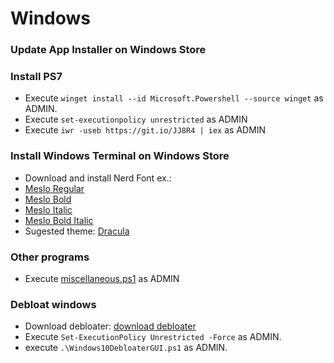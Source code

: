 # Windows
### Update App Installer on Windows Store
### Install PS7
- Execute ```winget install --id Microsoft.Powershell --source winget``` as ADMIN.
- Execute ```set-executionpolicy unrestricted``` as ADMIN
- Execute ```iwr -useb https://git.io/JJ8R4 | iex``` as ADMIN
### Install Windows Terminal on Windows Store
- Download and install Nerd Font ex.: 
- [Meslo Regular](https://github.com/romkatv/powerlevel10k-media/raw/master/MesloLGS%20NF%20Regular.ttf)
- [Meslo Bold](https://github.com/romkatv/powerlevel10k-media/raw/master/MesloLGS%20NF%20Bold.ttf)
- [Meslo Italic](https://github.com/romkatv/powerlevel10k-media/raw/master/MesloLGS%20NF%20Italic.ttf)
- [Meslo Bold Italic](https://github.com/romkatv/powerlevel10k-media/raw/master/MesloLGS%20NF%20Bold%20Italic.ttf)
- Sugested theme: [Dracula](https://windowsterminalthemes.dev/?theme=Dracula)
### Other programs

- Execute [miscellaneous.ps1](miscellaneous.ps1) as ADMIN
### Debloat windows
- Download debloater: [download debloater](https://github.com/Sycnex/Windows10Debloater/archive/refs/heads/master.zip)
- Execute ```Set-ExecutionPolicy Unrestricted -Force``` as ADMIN.
- execute ```.\Windows10DebloaterGUI.ps1``` as ADMIN.
